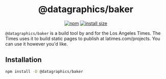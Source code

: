 <h1 align="center">
  @datagraphics/baker
</h1>
<p align="center">
  <a href="https://www.npmjs.org/package/@datagraphics/baker"><img src="https://badgen.net/npm/v/@datagraphics/baker" alt="npm"></a>
  <a href="https://packagephobia.now.sh/result?p=@datagraphics/baker"><img src="https://badgen.net/packagephobia/install/@datagraphics/baker" alt="install size"></a>
</p>

`@datagraphics/baker` is a build tool by and for the Los Angeles Times. The Times uses it to build static pages to publish at latimes.com/projects. You can use it however you'd like.

## Installation

```sh
npm install -D @datagraphics/baker
```
